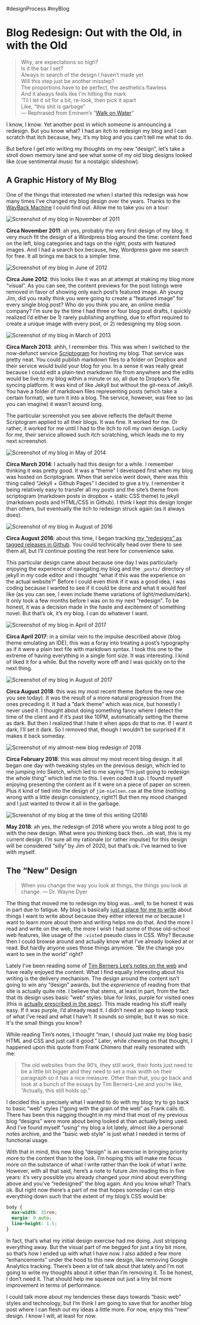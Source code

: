 #designProcess #myBlog

# Blog Redesign: Out with the Old, in with the Old

> Why, are expectations so high?  
> Is it the bar I set?  
> Always in search of the design I haven’t made yet  
> Will this step just be another misstep?  
> The proportions have to be perfect, the aesthetics flawless  
> And it always feels like I'm hitting the mark  
> ‘Til I let it sit for a bit, re-look, then pick it apart  
> Like, “this shit is garbage”  
> — Rephrased from Eminem’s “[Walk on Water](https://www.youtube.com/watch?v=ryr75N0nki0)”

I know, I know. Yet another post in which someone is announcing a redesign. But you know what? I had an itch to redesign my blog and I can scratch that itch because, hey, it’s my blog and you can’t tell me what to do.

But before I get into writing my thoughts on my new “design”, let’s take a stroll down memory lane and see what some of my old blog designs looked like (cue sentimental music for a nostalgic slideshow).

## A Graphic History of My Blog

One of the things that interested me when I started this redesign was how many times I’ve changed my blog design over the years. Thanks to the [WayBack Machine](http://archive.org/web/) I could find out. Allow me to take you on a tour:

![Screenshot of my blog in November of 2011](https://cdn.jim-nielsen.com/blog/2018/blog-history-snapshot-2011-11-04.png "Circa November 2011")

**Circa November 2011**: ah yes, probably the very first design of my blog. It very much fit the design of a Wordpress blog around the time: content feed on the left, blog categories and tags on the right, posts with featured images. And I had a search box because, hey, Wordpress gave me search for free. It all brings me back to a simpler time.

![Screenshot of my blog in June of 2012](https://cdn.jim-nielsen.com/blog/2018/blog-history-snapshot-2012-06-14.png "Circa June 2012")

**Circa June 2012**: this looks like it was an at attempt at making my blog more “visual”. As you can see, the content previews for the post listings were removed in favor of showing only each post’s featured image. Ah young Jim, did you really think you were going to create a “featured image” for every single blog post? Who do you think you are, an online media company? I’m sure by the time I had three or four blog post drafts, I quickly realized I’d either be 1) rarely publishing anything, due to effort required to create a unique image with every post, or 2) redesigning my blog soon.

![Screenshot of my blog in March of 2013](https://cdn.jim-nielsen.com/blog/2018/blog-history-snapshot-2013-03-02.png "Circa March 2013")

**Circa March 2013**: ahhh, I remember this. This was when I switched to the now-defunct service [Scriptogram](http://scriptogr.am/) for hosting my blog. That service was pretty neat. You could publish markdown files to a folder on Dropbox and their service would build your blog for you. In a sense it was really great because I could edit a plain-text markdown file from anywhere and the edits would be live to my blog within a minute or so, all due to Dropbox’s file syncing platform. It was kind of like Jekyll but without the git-ness of Jekyll. You have a folder of markdown files representing posts (which take a certain format), we turn it into a blog. The service, however, was free so (as you can imagine) it wasn’t around long.

The particular screenshot you see above reflects the default theme Scriptogram applied to all their blogs. It was fine. It worked for me. Or rather, it worked for me until I had to the itch to roll my own design. Lucky for me, their service allowed such itch scratching, which leads me to my next screenshot.

![Screenshot of my blog in May of 2014](https://cdn.jim-nielsen.com/blog/2018/blog-history-snapshot-2014-05-13.png "Circa March 2014")

**Circa March 2014**: I actually had this design for a while. I remember thinking it was pretty good. It was a “theme” I developed first when my blog was hosted on Scriptogram. When that service went down, there was this thing called “Jekyll + Github Pages” I decided to give a try. I remember it being relatively easy to transfer all my posts and the site’s theme from scriptogram (markdown posts in dropbox + static CSS theme) to jekyll (markdown posts and HTML/CSS in Github). I think I kept this design longer than others, but eventually the itch to redesign struck again (as it always does).

![Screenshot of my blog in August of 2016](https://cdn.jim-nielsen.com/blog/2018/blog-history-snapshot-2016-08-26.gif "Circa Augst 2016")

**Circa August 2016**: about this time, I began tracking [my “redesigns” as tagged releases in Github](https://github.com/jimniels/blog/releases). You could technically head over there to see them all, but I’ll continue posting the rest here for convenience sake.

This particular design came about because one day I was particularly enjoying the experience of navigating my blog and the `_posts/` directory of jekyll in my code editor and I thought “what if this was the experience on the actual website?” Before I could even think if it was a good idea, I was coding because I wanted to see if it could be done and what it would feel like (as you can see, I even include theme variations of light/medium/dark). It only took a few months before I was on to my next “redesign”. To be honest, it was a decision made in the haste and excitement of something novel. But that’s ok, it’s my blog. I can do whatever I want.

![Screenshot of my blog in April of 2017](https://cdn.jim-nielsen.com/blog/2018/blog-history-snapshot-2017-04-06.png "Circa April 2017")

**Circa April 2017**: in a similar vein to the impulse described above (blog theme emulating an IDE), this was a foray into treating a post’s typography as if it were a plain text file with markdown syntax. I took this one to the extreme of having everything in a single font size. It was interesting. I kind of liked it for a while. But the novelty wore off and I was quickly on to the next thing.

![Screenshot of my blog in August of 2017](https://cdn.jim-nielsen.com/blog/2018/blog-history-snapshot-2017-08-18.png "Circa August 2017")

**Circa August 2018**: this was my most recent theme (before the new one you see today). It was the result of a more natural progression from the ones preceding it. It had a “dark theme” which was nice, but honestly I never used it. I thought about doing something fancy where I detect the time of the client and if it’s past like 10PM, automatically setting the theme as dark. But then I realized that I hate it when apps do that to me. If I want it dark, I’ll set it dark. So I removed that, though I wouldn’t be surprised if it makes it back someday.

![Screenshot of my almost-new blog redesign of 2018](https://cdn.jim-nielsen.com/blog/2018/blog-history-snapshot-present-almost-2018.png "Circa February 2018")

**Circa February 2018**: this was _almost_ my most recent blog design. It all began one day with tweaking styles on the previous design, which led to me jumping into Sketch, which led to me saying “I’m just going to redesign the whole thing” which led me to this. I even coded it up. I found myself enjoying presenting the content as if it were on a piece of paper on screen. Plus it kind of tied into the design of `jim-nielsen.com` at the time (nothing wrong with a little design consistency, right?) But then my mood changed and I just wanted to throw it all in the garbage.

![Screenshot of my blog at the time of this writing (2018)](https://cdn.jim-nielsen.com/blog/2018/blog-history-snapshot-present-2018.png "May 2018")

**May 2018**: ah yes, the redesign of 2018 where you wrote a blog post to go with the new design. What were you thinking back then...oh wait, this is my current design. I’m sure all my rationale (or rather impulse) for this design will be considered “silly” by Jim of 2020, but that’s ok. I’ve learned to live with myself.

## The “New” Design

> When you change the way you look at things, the things you look at change. — Dr. Wayne Dyer

The thing that moved me to redesign my blog was...well, to be honest it was in part due to fatigue. My blog is basically [just a place for me to write](https://jim-nielsen.com/blog/about/) about things I want to write about because they either interest me or because I want to learn more about them and writing helps me do that. And the more I read and write on the web, the more I wish I had some of those old-school web features, like usage of the `:visted` pseudo class in CSS. Why? Because then I could browse around and actually know what I’ve already looked at or read. But hardly anyone uses those things anymore. “Be the change you want to see in the world” right?

Lately I’ve been reading some of [Tim Berners Lee’s notes on the web](https://www.w3.org/DesignIssues/) and have really enjoyed the content. What I find equally interesting about his writing is the delivery mechanism. The design around the content isn’t going to win any “design” awards, but the _exprerience_ of reading from that site is actually quite nite. I believe that stems, at least in part, from the fact that its design uses basic ”web” styles: blue for links, purple for visited ones (this is [actually prescribed in the spec](https://stackoverflow.com/a/4774037/1339693)). This made reading his stuff really easy. If it was purple, I’d already read it. I didn’t need an app to keep track of what I’ve read and what I have’t. It sounds so simple, but it was so nice. It's the small things you know?

While reading Tim’s notes, I thought “man, I should just make my blog basic HTML and CSS and just call it good.” Later, while chewing on that thought, I happened upon this quote from Frank Chimero that really resonated with me:

> The old websites from the 90’s, they still work, their fonts just need to be a little bit bigger and they need to set a max width on their paragraph so it has a nice measure. Other than that, you go back and look at a bunch of the essays by Tim Berners-Lee and you’re like, “Actually, this still holds up.”

I decided this is precisely what I wanted to do with my blog: try to go back to basic “web” styles (“going with the grain of the web” as Frank calls it). There has been this nagging thought in my mind that most of my previous blog “designs” were more about being looked at than actually being used. And I’ve found myself “using” my blog a lot lately, almost like a personal notes archive, and the “basic web style” is just what I needed in terms of functional usage.

With that in mind, this new blog “design” is an exercise in bringing priority more to the content than to the look. I’m hoping this will make me focus more on the substance of what I write rather than the look of what I write. However, with all that said, here’s a note to future Jim reading this in five years: it’s very possible you already changed your mind about everything above and you’ve “redesigned” the blog again. And you know what? That’s ok. But right now there’s a part of me that hopes someday I can strip everything down such that the extent of my blog’s CSS would be:

```css
body {
  max-width: 35rem;
  margin: 0 auto;
  line-height: 1.5;
}
```

In fact, that’s what my initial design exercise had me doing. Just stripping everything away. But the visual part of me begged for just a tiny bit more, so that’s how I ended up with what I have now. I also added a few more “enhancements” under the hood to this new design, like removing Google Analytics tracking. There’s been a lot of talk about that lately and I’m not going to write my thoughts about it other than I’m removing it. To be honest, I don’t need it. That should help me squeeze out just a tiny bit more improvement in terms of performance.

I could talk more about my tendencies these days towards “basic web” styles and technology, but I’m think I am going to save that for another blog post where I can flesh out my ideas a little more. For now, enjoy this “new” design. I know I will, at least for now.
